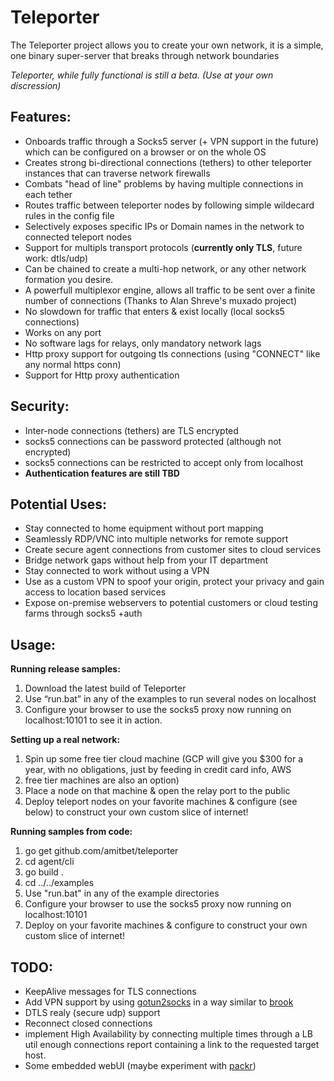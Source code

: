 # Teleporter
The Teleporter project allows you to create your own network,
it is a simple, one binary super-server that breaks through network boundaries

*Teleporter, while fully functional is still a beta. (Use at your own discression)*

## Features:
* Onboards traffic through a Socks5 server (+ VPN support in the future) which can be configured on a browser or on the whole OS
* Creates strong bi-directional connections (tethers) to other teleporter instances that can traverse network firewalls
* Combats "head of line" problems by having multiple connections in each tether
* Routes traffic between teleporter nodes by following simple wildecard rules in the config file
* Selectively exposes specific IPs or Domain names in the network to connected teleport nodes
* Support for multipls transport protocols (**currently only TLS**, future work: dtls/udp)
* Can be chained to create a multi-hop network, or any other network formation you desire.
* A powerfull multiplexor engine, allows all traffic to be sent over a finite number of connections (Thanks to Alan Shreve's muxado project)
* No slowdown for traffic that enters & exist locally (local socks5 connections)
* Works on any port
* No software lags for relays, only mandatory network lags
* Http proxy support for outgoing tls connections (using "CONNECT" like any normal https conn)
* Support for Http proxy authentication

## Security:
* Inter-node connections (tethers) are TLS encrypted 
* socks5 connections can be password protected (although not encrypted)
* socks5 connections can be restricted to accept only from localhost
* **Authentication features are still TBD**

## Potential Uses:
* Stay connected to home equipment without port mapping
* Seamlessly RDP/VNC into multiple networks for remote support
* Create secure agent connections from customer sites to cloud services
* Bridge network gaps without help from your IT department
* Stay connected to work without using a VPN
* Use as a custom VPN to spoof your origin, protect your privacy and gain access to location based services
* Expose on-premise webservers to potential customers or cloud testing farms through socks5 +auth

## Usage:
**Running release samples:**
1. Download the latest build of Teleporter
1. Use “run.bat” in any of the examples to run several nodes on localhost
1. Configure your browser to use the socks5 proxy now running on localhost:10101 to see it in action.

**Setting up a real network:**
1. Spin up some free tier cloud machine (GCP will give you $300 for a year, with no obligations, just by feeding in credit card info, AWS
1. free tier machines are also an option)
1. Place a node on that machine & open the relay port to the public
1. Deploy teleport nodes on your favorite machines & configure (see below) to construct your own custom slice of internet!

**Running samples from code:**
1. go get github.com/amitbet/teleporter
1. cd agent/cli
1. go build .
1. cd ../../examples
1. Use "run.bat" in any of the example directories
1. Configure your browser to use the socks5 proxy now running on localhost:10101
1. Deploy on your favorite machines & configure to construct your own custom slice of internet!
 
## TODO:
* KeepAlive messages for TLS connections
* Add VPN support by using [gotun2socks](https://github.com/txthinking/gotun2socks) in a way similar to [brook](https://github.com/txthinking/brook)
* DTLS realy (secure udp) support
* Reconnect closed connections
* implement High Availability by connecting multiple times through a LB util enough connections report containing a link to the requested target host.
* Some embedded webUI (maybe experiment with [packr](https://github.com/gobuffalo/packr))
